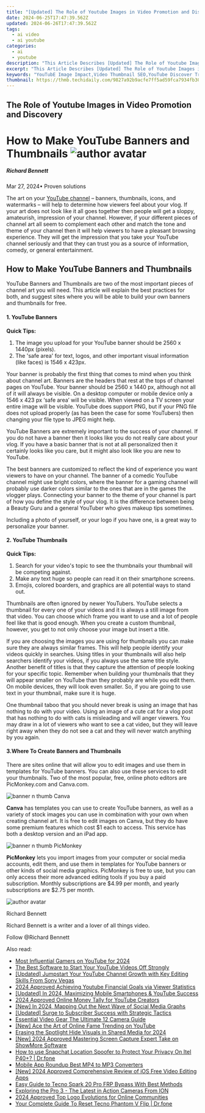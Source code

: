 ```yaml
---
title: "[Updated] The Role of Youtube Images in Video Promotion and Discovery"
date: 2024-06-25T17:47:39.562Z
updated: 2024-06-26T17:47:39.562Z
tags:
  - ai video
  - ai youtube
categories:
  - ai
  - youtube
description: "This Article Describes [Updated] The Role of Youtube Images in Video Promotion and Discovery"
excerpt: "This Article Describes [Updated] The Role of Youtube Images in Video Promotion and Discovery"
keywords: "YouTubE Image Impact,Video Thumbnail SEO,YouTube Discover Triggers,Visual Video Promotions,Images Boosting Visibility,Youtube Promo Effects,Iconic Video Thumbnails"
thumbnail: https://thmb.techidaily.com/9827a92b9acfe7ff5ad59fca7934fb301cf15e62dfa6be6fe2bedc9f0e414ea5.jpg
---
```


## The Role of Youtube Images in Video Promotion and Discovery

# How to Make YouTube Banners and Thumbnails ![author avatar](https://images.wondershare.com/filmora/article-images/richard-bennett.jpg)

##### Richard Bennett

 Mar 27, 2024• Proven solutions

The art on your [YouTube channel](https://tools.techidaily.com/wondershare/filmora/download/) – banners, thumbnails, icons, and watermarks – will help to determine how viewers feel about your vlog. If your art does not look like it all goes together then people will get a sloppy, amateurish, impression of your channel. However, if your different pieces of channel art all seem to complement each other and match the tone and theme of your channel then it will help viewers to have a pleasant browsing experience. They will get the impression that you take your YouTube channel seriously and that they can trust you as a source of information, comedy, or general entertainment.

## How to Make YouTube Banners and Thumbnails

YouTube Banners and Thumbnails are two of the most important pieces of channel art you will need. This article will explain the best practices for both, and suggest sites where you will be able to build your own banners and thumbnails for free.

#### 1\. YouTube Banners

**Quick Tips:**

1. The image you upload for your YouTube banner should be 2560 x 1440px (pixels).
2. The 'safe area' for text, logos, and other important visual information (like faces) is 1546 x 423px.

Your banner is probably the first thing that comes to mind when you think about channel art. Banners are the headers that rest at the tops of channel pages on YouTube. Your banner should be 2560 x 1440 px, although not all of it will always be visible. On a desktop computer or mobile device only a 1546 x 423 px ‘safe area’ will be visible. When viewed on a TV screen your entire image will be visible. YouTube does support PNG, but if your PNG file does not upload properly (as has been the case for some YouTubers) then changing your file type to JPEG might help.

YouTube Banners are extremely important to the success of your channel. If you do not have a banner then it looks like you do not really care about your vlog. If you have a basic banner that is not at all personalized then it certainly looks like you care, but it might also look like you are new to YouTube.

The best banners are customized to reflect the kind of experience you want viewers to have on your channel. The banner of a comedic YouTube channel might use bright colors, where the banner for a gaming channel will probably use darker colors similar to the ones that are in the games the vlogger plays. Connecting your banner to the theme of your channel is part of how you define the style of your vlog. It is the difference between being a Beauty Guru and a general YouTuber who gives makeup tips sometimes.

Including a photo of yourself, or your logo if you have one, is a great way to personalize your banner.

#### 2\. YouTube Thumbnails

**Quick Tips:**

1. Search for your video's topic to see the thumbnails your thumbnail will be competing against.
2. Make any text huge so people can read it on their smartphone screens.
3. Emojis, colored boarders, and graphics are all potential ways to stand out.

Thumbnails are often ignored by newer YouTubers. YouTube selects a thumbnail for every one of your videos and it is always a still image from that video. You can choose which frame you want to use and a lot of people feel like that is good enough. When you create a custom thumbnail, however, you get to not only choose your image but insert a title.

If you are choosing the images you are using for thumbnails you can make sure they are always similar frames. This will help people identify your videos quickly in searches. Using titles in your thumbnails will also help searchers identify your videos, if you always use the same title style. Another benefit of titles is that they capture the attention of people looking for your specific topic. Remember when building your thumbnails that they will appear smaller on YouTube than they probably are while you edit them. On mobile devices, they will look even smaller. So, if you are going to use text in your thumbnail, make sure it is huge.

One thumbnail taboo that you should never break is using an image that has nothing to do with your video. Using an image of a cute cat for a vlog post that has nothing to do with cats is misleading and will anger viewers. You may draw in a lot of viewers who want to see a cat video, but they will leave right away when they do not see a cat and they will never watch anything by you again.

#### 3.Where To Create Banners and Thumbnails

There are sites online that will allow you to edit images and use them in templates for YouTube banners. You can also use these services to edit your thumbnails. Two of the most popular, free, online photo editors are PicMonkey.com and Canva.com.

![banner n thumb Canva](https://images.wondershare.com/filmora/article-images/banner-n-thumb-Canva.JPG)

**Canva** has templates you can use to create YouTube banners, as well as a variety of stock images you can use in combination with your own when creating channel art. It is free to edit images on Canva, but they do have some premium features which cost $1 each to access. This service has both a desktop version and an iPad app.

![banner n thumb PicMonkey](https://images.wondershare.com/filmora/article-images/banner-n-thumb-PicMonkey.JPG)

**PicMonkey** lets you import images from your computer or social media accounts, edit them, and use them in templates for YouTube banners or other kinds of social media graphics. PicMonkey is free to use, but you can only access their more advanced editing tools if you buy a paid subscription. Monthly subscriptions are $4.99 per month, and yearly subscriptions are $2.75 per month.

![author avatar](https://images.wondershare.com/filmora/article-images/richard-bennett.jpg)

Richard Bennett

Richard Bennett is a writer and a lover of all things video.

Follow @Richard Bennett


<ins class="adsbygoogle"
     style="display:block"
     data-ad-format="autorelaxed"
     data-ad-client="ca-pub-7571918770474297"
     data-ad-slot="1223367746"></ins>



<ins class="adsbygoogle"
     style="display:block"
     data-ad-client="ca-pub-7571918770474297"
     data-ad-slot="8358498916"
     data-ad-format="auto"
     data-full-width-responsive="true"></ins>

<span class="atpl-alsoreadstyle">Also read:</span>
<div><ul>
<li><a href="https://youtube-tips.techidaily.com/influential-gamers-on-youtube-for-2024/"><u>Most Influential Gamers on YouTube for 2024</u></a></li>
<li><a href="https://youtube-tips.techidaily.com/est-software-to-start-your-youtube-videos-off-strongly/"><u>The Best Software to Start Your YouTube Videos Off Strongly</u></a></li>
<li><a href="https://youtube-tips.techidaily.com/ed-jumpstart-your-youtube-channel-growth-with-key-editing-skills-from-sony-vegas/"><u>[Updated] Jumpstart Your YouTube Channel Growth with Key Editing Skills From Sony Vegas</u></a></li>
<li><a href="https://youtube-tips.techidaily.com/approved-achieving-youtube-financial-goals-via-viewer-statistics/"><u>2024 Approved  Achieving Youtube Financial Goals via Viewer Statistics</u></a></li>
<li><a href="https://youtube-tips.techidaily.com/ed-in-2024-maximizing-mobile-smartphones-and-youtube-success/"><u>[Updated] In 2024, Maximizing Mobile  Smartphones & YouTube Success</u></a></li>
<li><a href="https://youtube-tips.techidaily.com/approved-online-money-tally-for-youtube-creators/"><u>2024 Approved  Online Money Tally for YouTube Creators</u></a></li>
<li><a href="https://youtube-tips.techidaily.com/n-2024-mapping-out-the-next-wave-of-social-media-graphs/"><u>[New] In 2024, Mapping Out the Next Wave of Social Media Graphs</u></a></li>
<li><a href="https://youtube-tips.techidaily.com/ed-surge-to-subscriber-success-with-strategic-tactics/"><u>[Updated] Surge to Subscriber Success with Strategic Tactics</u></a></li>
<li><a href="https://youtube-tips.techidaily.com/tial-video-gear-the-ultimate-12-camera-guide/"><u>Essential Video Gear  The Ultimate 12 Camera Guide</u></a></li>
<li><a href="https://youtube-web.techidaily.com/ce-the-art-of-online-fame-trending-on-youtube/"><u>[New] Ace the Art of Online Fame  Trending on YouTube</u></a></li>
<li><a href="https://youtube-videos.techidaily.com/erasing-the-spotlight-hide-visuals-in-shared-media-for-2024/"><u>Erasing the Spotlight  Hide Visuals in Shared Media for 2024</u></a></li>
<li><a href="https://remote-screen-capture.techidaily.com/new-2024-approved-mastering-screen-capture-expert-take-on-showmore-software/"><u>[New] 2024 Approved  Mastering Screen Capture  Expert Take on ShowMore Software</u></a></li>
<li><a href="https://change-location.techidaily.com/how-to-use-snapchat-location-spoofer-to-protect-your-privacy-on-itel-p40plus-drfone-by-drfone-virtual-android/"><u>How to use Snapchat Location Spoofer to Protect Your Privacy On Itel P40+? | Dr.fone</u></a></li>
<li><a href="https://ai-vdieo-software.techidaily.com/mobile-app-roundup-best-mp4-to-mp3-converters/"><u>Mobile App Roundup Best MP4 to MP3 Converters</u></a></li>
<li><a href="https://facebook-record-videos.techidaily.com/new-2024-approved-comprehensive-review-of-ios-free-video-editing-apps/"><u>[New] 2024 Approved  Comprehensive Review of iOS Free Video Editing Apps</u></a></li>
<li><a href="https://bypass-frp.techidaily.com/easy-guide-to-tecno-spark-20-pro-frp-bypass-with-best-methods-by-drfone-android/"><u>Easy Guide to Tecno Spark 20 Pro FRP Bypass With Best Methods</u></a></li>
<li><a href="https://fox-boxes.techidaily.com/exploring-the-pro-3-the-latest-in-action-cameras-from-ion/"><u>Exploring the Pro 3 - The Latest in Action Cameras From ION</u></a></li>
<li><a href="https://discord-videos.techidaily.com/2024-approved-top-logo-evolutions-for-online-communities/"><u>2024 Approved  Top Logo Evolutions for Online Communities</u></a></li>
<li><a href="https://techidaily.com/your-complete-guide-to-reset-tecno-phantom-v-flip-drfone-by-drfone-reset-android-reset-android/"><u>Your Complete Guide To Reset Tecno Phantom V Flip | Dr.fone</u></a></li>
</ul></div>
